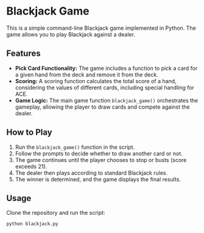 # Blackjack Game

This is a simple command-line Blackjack game implemented in Python. The game allows you to play Blackjack against a dealer.

## Features

- **Pick Card Functionality:** The game includes a function to pick a card for a given hand from the deck and remove it from the deck.
- **Scoring:** A scoring function calculates the total score of a hand, considering the values of different cards, including special handling for ACE.
- **Game Logic:** The main game function `blackjack_game()` orchestrates the gameplay, allowing the player to draw cards and compete against the dealer.

## How to Play

1. Run the `blackjack_game()` function in the script.
2. Follow the prompts to decide whether to draw another card or not.
3. The game continues until the player chooses to stop or busts (score exceeds 21).
4. The dealer then plays according to standard Blackjack rules.
5. The winner is determined, and the game displays the final results.

## Usage

Clone the repository and run the script:

```bash
python blackjack.py
